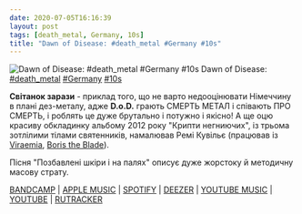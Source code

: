 ```yaml
---
date: 2020-07-05T16:16:39
layout: post
tags: [death_metal, Germany, 10s]
title: "Dawn of Disease: #death_metal #Germany #10s"
---
```

![Dawn of Disease: #death_metal #Germany #10s](https://res.cloudinary.com/vast-space-unexplored/image/upload/photos/photo_1015_05-07-2020_16-16-39.jpg)
Dawn of Disease: [#death_metal](/tags/#death_metal) [#Germany](/tags/#Germany) [#10s](/tags/#10s)

**Світанок зарази** - приклад того, що не варто недооцінювати Німеччину в плані дез-металу, адже **D.o.D.** грають СМЕРТЬ МЕТАЛ і співають ПРО СМЕРТЬ, і роблять це дуже брутально і потужно і якісно! А ще оцю красиву обкладинку альбому 2012 року &quot;Крипти негниючих&quot;, із трьома зотлілими тілами святенників, намалював Ремі Кувільє (працював із [Viraemia](/2020-03-02-viraemia--technical-brutal-death-metal-usa-arizona), [Boris the Blade](/2020-06-22-boris-the-blade--deathcore-australia-10s-)).

Пісня &quot;Позбавлені шкіри і на палях&quot; описує дуже жорстоку й методичну масову страту.

[BANDCAMP](https://dawnofdisease.bandcamp.com/album/crypts-of-the-unrotten) \| [APPLE MUSIC](https://music.apple.com/ru/album/crypts-of-the-unrotten/901742496) \| [SPOTIFY](https://open.spotify.com/album/4pjUJEJo7VxWLQpVOKKz3w) \| [DEEZER](https://www.deezer.com/album/8186936?utm_source=deezer&amp;utm_content=album-8186936&amp;utm_term=1601611822_1593954877&amp;utm_medium=web) \| [YOUTUBE MUSIC](https://music.youtube.com/playlist?list=OLAK5uy_l5k_y8tX71rQ9cGA3ZX0d9dAjsR9we9Rs) \| [YOUTUBE](https://www.youtube.com/playlist?list=OLAK5uy_l8fzWJ0aWDMcidM_UiEdovjK6YNWv_VwA) \| [RUTRACKER](https://rutracker.org/forum/viewtopic.php?t=5246069)